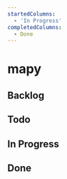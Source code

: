 ```yaml
---
startedColumns:
  - 'In Progress'
completedColumns:
  - Done
---
```


# mapy

## Backlog

## Todo

## In Progress

## Done
